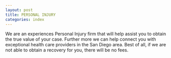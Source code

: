 ```yaml
---
layout: post
title: PERSONAL INJURY
categories:	index
---
```


We are an experiences Personal Injury firm that will help assist you to obtain the true value of your case. Further more we can help connect you with exceptional health care providers in the San Diego area. Best of all, if we are not able to obtain a recovery for you, there will be no fees.